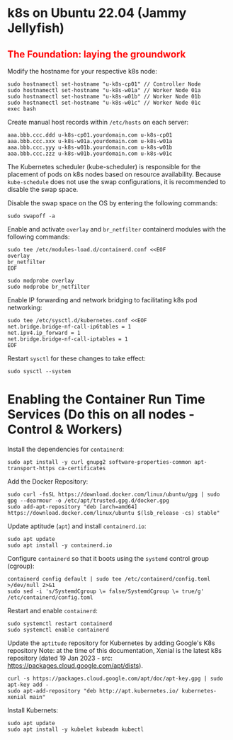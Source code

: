 # k8s on Ubuntu 22.04 (Jammy Jellyfish)

## <span style="color: red">The Foundation: laying the groundwork</span>
Modify the hostname for your respective k8s node:
```
sudo hostnamectl set-hostname "u-k8s-cp01" // Controller Node
sudo hostnamectl set-hostname "u-k8s-w01a" // Worker Node 01a
sudo hostnamectl set-hostname "u-k8s-w01b" // Worker Node 01b
sudo hostnamectl set-hostname "u-k8s-w01c" // Worker Node 01c
exec bash
```

Create manual host records within `/etc/hosts` on each server:
```
aaa.bbb.ccc.ddd u-k8s-cp01.yourdomain.com u-k8s-cp01
aaa.bbb.ccc.xxx u-k8s-w01a.yourdomain.com u-k8s-w01a
aaa.bbb.ccc.yyy u-k8s-w01b.yourdomain.com u-k8s-w01b
aaa.bbb.ccc.zzz u-k8s-w01b.yourdomain.com u-k8s-w01c
```

The Kubernetes scheduler (kube-scheduler) is responsible for the placement of pods on k8s nodes based on resource availability. Because `kube-schedule` does not use the swap configurations, it is recommended to disable the swap space.

Disable the swap space on the OS by entering the following commands:
```
sudo swapoff -a
```
Enable and activate `overlay` and `br_netfilter` containerd modules with the following commands:
```
sudo tee /etc/modules-load.d/containerd.conf <<EOF
overlay
br_netfilter
EOF

sudo modprobe overlay
sudo modprobe br_netfilter
```
Enable IP forwarding and network bridging to facilitating k8s pod networking:
```
sudo tee /etc/sysctl.d/kubernetes.conf <<EOF
net.bridge.bridge-nf-call-ip6tables = 1
net.ipv4.ip_forward = 1
net.bridge.bridge-nf-call-iptables = 1
EOF 
```
Restart `sysctl` for these changes to take effect:
```
sudo sysctl --system
```
# Enabling the Container Run Time Services (Do this on all nodes - Control & Workers)
Install the dependencies for `containerd`:
```
sudo apt install -y curl gnupg2 software-properties-common apt-transport-https ca-certificates
```
Add the Docker Repository:
```
sudo curl -fsSL https://download.docker.com/linux/ubuntu/gpg | sudo gpg --dearmour -o /etc/apt/trusted.gpg.d/docker.gpg
sudo add-apt-repository "deb [arch=amd64] https://download.docker.com/linux/ubuntu $(lsb_release -cs) stable"
```
Update aptitude (`apt`) and install `containerd.io`:
```
sudo apt update
sudo apt install -y containerd.io
```
Configure `containerd` so that it boots using the `systemd` control group (cgroup):
```
containerd config default | sudo tee /etc/containerd/config.toml >/dev/null 2>&1
sudo sed -i 's/SystemdCgroup \= false/SystemdCgroup \= true/g' /etc/containerd/config.toml
```
Restart and enable `containerd`:
```
sudo systemctl restart containerd
sudo systemctl enable containerd
```
Update the `aptitude` repository for Kubernetes by adding Google's K8s repository
Note: at the time of this documentation, Xenial is the latest k8s repository (dated 19 Jan 2023 - src: https://packages.cloud.google.com/apt/dists). 
```
curl -s https://packages.cloud.google.com/apt/doc/apt-key.gpg | sudo apt-key add -
sudo apt-add-repository "deb http://apt.kubernetes.io/ kubernetes-xenial main"
```
Install Kubernets:
```
sudo apt update
sudo apt install -y kubelet kubeadm kubectl
```
